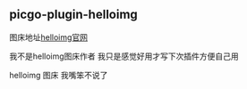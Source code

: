 ## picgo-plugin-helloimg

图床地址[helloimg官网](https://helloimg.com/)

我不是helloimg图床作者
我只是感觉好用才写下次插件方便自己用


helloimg 图床
我嘴笨不说了
